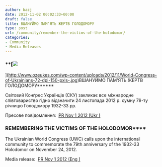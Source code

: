 ```yaml
---
author: bazj
date: 2012-11-02 00:02:33+00:00
draft: false
title: ВШАНУЙМО ПАМ’ЯТЬ ЖЕРТВ ГОЛОДОМОРУ
type: post
url: /community/remember-the-victims-of-the-holodomor/
categories:
- Community
- Media Releases
---
```


### **[![](http://www.ozeukes.com/wp-content/uploads/2012/11/World-Congress-of-Ukrainians-72-dpi-150-pxls-.jpg)
](http://www.ozeukes.com/wp-content/uploads/2012/11/World-Congress-of-Ukrainians-72-dpi-150-pxls-.jpg)ВШАНУЙМО ПАМ’ЯТЬ ЖЕРТВ ГОЛОДОМОРУ******


Світовий Конґрес Українців (СКУ) закликає все міжнародне співтовариство гідно відзначити 24 листопада 2012 р. сумну 79-ту річницю Голодомору 1932-33 рр.

Пресове повідомлення:  [PR Nov 1 2012 (Ukr )](http://www.ozeukes.com/wp-content/uploads/2012/11/PR-Nov-1-2012-Ukr-.pdf)




### **REMEMBERING THE VICTIMS OF THE HOLODOMOR******


The Ukrainian World Congress (UWC) calls upon the international community to commemorate the 79th anniversary of the 1932-33 Holodomor on November 24, 2012.

Media release:  [PR Nov 1 2012 (Eng )](http://www.ozeukes.com/wp-content/uploads/2012/11/PR-Nov-1-2012-Eng-.pdf)
